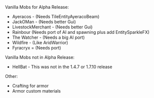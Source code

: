 Vanilla Mobs for Alpha Release:
+ Ayeracos - (Needs TileEntityAyeracoBeam)
+ JackOMan - (Needs better Gui)
+ LivestockMerchant - (Needs better Gui)
+ Rainbour (Needs port of AI and spawning plus add EntitySparkleFX)
+ The Watcher - (Needs a big AI port)
+ Wildfire - (Like AridWarrior)
+ Fyracryx = (Needs port)

Vanilla Mobs not in Alpha Release:
+ HellBat - This was not in the 1.4.7 or 1.7.10 release

Other:
+ Crafting for armor
+ Armor custom materials